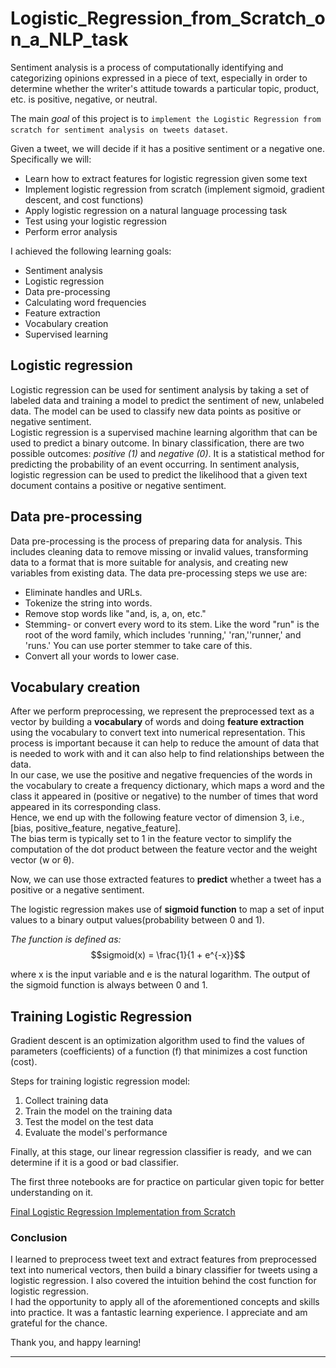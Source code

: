 # Logistic_Regression_from_Scratch_on_a_NLP_task
Sentiment analysis is a process of computationally identifying and categorizing opinions expressed in a piece of text, especially in order to determine whether the writer's attitude towards a particular topic, product, etc. is positive, negative, or neutral.

The main *goal* of this project is to `implement the Logistic Regression from scratch for sentiment analysis on tweets dataset`.

Given a tweet, we will decide if it has a positive sentiment or a negative one. Specifically we will:

* Learn how to extract features for logistic regression given some text
* Implement logistic regression from scratch (implement sigmoid, gradient descent, and cost functions)
* Apply logistic regression on a natural language processing task
* Test using your logistic regression
* Perform error analysis

I achieved the following learning goals:
* Sentiment analysis
* Logistic regression
* Data pre-processing
* Calculating word frequencies
* Feature extraction
* Vocabulary creation
* Supervised learning

## Logistic regression
Logistic regression can be used for sentiment analysis by taking a set of labeled data and training a model to predict the sentiment of new, unlabeled data. The model can be used to classify new data points as positive or negative sentiment.<br>
Logistic regression is a supervised machine learning algorithm that can be used to predict a binary outcome. In binary classification, there are two possible outcomes: *positive (1)* and *negative (0)*. It is a statistical method for predicting the probability of an event occurring. In sentiment analysis, logistic regression can be used to predict the likelihood that a given text document contains a positive or negative sentiment.

## Data pre-processing
Data pre-processing is the process of preparing data for analysis. This includes cleaning data to remove missing or invalid values, transforming data to a format that is more suitable for analysis, and creating new variables from existing data.
The data pre-processing steps we use are:
* Eliminate handles and URLs.
* Tokenize the string into words.
* Remove stop words like "and, is, a, on, etc."
* Stemming- or convert every word to its stem. Like the word "run" is the root of the word family, which includes 'running,' 'ran,''runner,' and 'runs.' You can use porter stemmer to take care of this.
* Convert all your words to lower case.

## Vocabulary creation
After we perform preprocessing, we represent the preprocessed text as a vector by building a **vocabulary** of words and doing **feature extraction** using the vocabulary to convert text into numerical representation. This process is important because it can help to reduce the amount of data that is needed to work with and it can also help to find relationships between the data.<br>
In our case, we use the positive and negative frequencies of the words in the vocabulary to create a frequency dictionary, which maps a word and the class it appeared in (positive or negative) to the number of times that word appeared in its corresponding class.<br>
Hence, we end up with the following feature vector of dimension 3, i.e., [bias, positive_feature, negative_feature]. <br>
The bias term is typically set to 1 in the feature vector to simplify the computation of the dot product between the feature vector and the weight vector (w or θ).

Now, we can use those extracted features to **predict** whether a tweet has a positive or a negative sentiment. 

The logistic regression makes use of **sigmoid function** to map a set of input values to a binary output values(probability between 0 and 1).

*The function is defined as:*
$$sigmoid(x) = \frac{1}{1 + e^{-x}}$$

where x is the input variable and e is the natural logarithm. The output of the sigmoid function is always between 0 and 1.

## Training Logistic Regression

Gradient descent is an optimization algorithm used to find the values of parameters (coefficients) of a function (f) that minimizes a cost function (cost).<br>

Steps for training logistic regression model:
1. Collect training data
2. Train the model on the training data
3. Test the model on the test data
4. Evaluate the model's performance<br>

Finally, at this stage, our linear regression classifier is ready, 
and we can determine if it is a good or bad classifier.
<br>

The first three notebooks are for practice on particular given topic for better understanding on it.

<a href="https://github.com/yashuv/Logistic_Regression_from_Scratch_on_a_NLP_task/blob/main/Logistic_Regression_from_scratch_for_sentiment_analysis.ipynb">Final Logistic Regression Implementation from Scratch</a>

### Conclusion
I learned to preprocess tweet text and extract features from preprocessed text into numerical vectors, then build a binary classifier for tweets using a logistic regression. I also covered the intuition behind the cost function for logistic regression. <br>
I had the opportunity to apply all of the aforementioned concepts and skills into practice. It was a fantastic learning experience. I appreciate and am grateful for the chance.

Thank you, and happy learning!<br>

---
